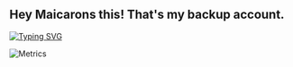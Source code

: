## Hey Maicarons this! That's my backup account.

[![Typing SVG](http://readme-typing-svg.herokuapp.com?font=Fira+Code&size=22&pause=1000&color=7B13F7&background=FF5BBA15&center=true&vCenter=true&width=435&lines=%E9%BA%A6%E5%8D%A1%E9%9A%86+-+%E7%88%B1%E4%B8%8E%E5%92%8C%E5%B9%B3;Maicarons+-+Love+and+Peace)](https://git.io/typing-svg)

![Metrics](https://metrics.lecoq.io/Maicarons2022?template=classic&languages=1&isocalendar=1&followup=1&people=1&isocalendar.duration=half-year&languages.limit=8&languages.threshold=0%25&languages.colors=github&languages.sections=most-used&languages.indepth=false&languages.analysis.timeout=15&languages.categories=markup%2C%20programming&languages.recent.categories=markup%2C%20programming&languages.recent.load=300&languages.recent.days=14&followup.sections=repositories&followup.indepth=false&people.limit=24&people.identicons=false&people.identicons.hide=false&people.size=28&people.types=followers%2C%20following&people.shuffle=false&config.timezone=Asia%2FShanghai&config.twemoji=true&config.octicon=true)
